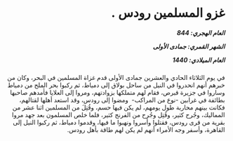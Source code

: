 <h1 dir="rtl">غزو المسلمين رودس .</h1>

<h5 dir="rtl">العام الهجري:  844

الشهر القمري: جمادى الأولى

العام الميلادي: 1440</h5>

<p dir="rtl">في يوم الثلاثاء الحادي والعشرين جمادى الأولى قدم غزاة المسلمين في البحر، وكان من خبرهم أنهم انحدروا في النيل من ساحل بولاق إلى دمياط، ثم ركبوا بحر الملح من دمياط وساروا في جزيرة قبرص، فقام لهم متملكها بزوادتهم، ومروا إلى العلايا فأمدهم صاحبها بطائفة في غرابين -نوع من المراكب-  ومضوا إلى رودس، وقد استعد أهلها لقتالهم، فكانت بينهم محاربة طول يومهم، لم يكن فيها حسم، وقُتِلَ من المسلمين اثنا عشر من المماليك، وجُرح كثير، وقُتِل وجُرح من الفرنج كثير، فلما خلص المسلمون بعد جهد مروا بقرية من قرى رودس، فقتلوا وأسروا ونهبوا ما فيها، وقدموا دمياط، ثم ركبوا النيل إلى القاهرة، وأسفر وجه الأمراء أنهم لم يكن لهم طاقة بأهل رودس.</p></br>
